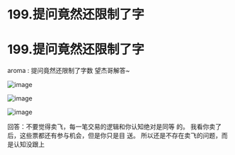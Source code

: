 # 199.提问竟然还限制了字

# 199.提问竟然还限制了字

aroma : 提问竟然还限制了字数 望杰哥解答~

![image](img/Image_078.png)

![image](img/Image_079.png)

![image](img/Image_080.png)

回答：不要觉得卖飞，每一笔交易的逻辑和你认知绝对是同等 的。 我看你卖了后，这些票都还有参与机会，但是你只是目 送。 所以还是不存在卖飞的问题，而是认知没跟上